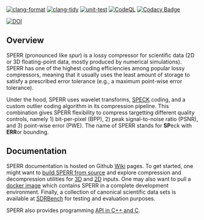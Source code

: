 [![clang-format](https://github.com/NCAR/SPERR/actions/workflows/clang-format.yml/badge.svg)](https://github.com/NCAR/SPERR/actions/workflows/clang-format.yml)
[![clang-tidy](https://github.com/NCAR/SPERR/actions/workflows/clang-tidy.yml/badge.svg)](https://github.com/NCAR/SPERR/actions/workflows/clang-tidy.yml)
[![unit-test](https://github.com/NCAR/SPERR/actions/workflows/unit-test.yml/badge.svg)](https://github.com/NCAR/SPERR/actions/workflows/unit-test.yml)
[![CodeQL](https://github.com/NCAR/SPERR/actions/workflows/codeql-analysis.yml/badge.svg)](https://github.com/NCAR/SPERR/actions/workflows/codeql-analysis.yml)
[![Codacy Badge](https://app.codacy.com/project/badge/Grade/5fb9befd9687440195ca739ec60abc39)](https://www.codacy.com/gh/shaomeng/SPERR/dashboard?utm_source=github.com&amp;utm_medium=referral&amp;utm_content=shaomeng/SPERR&amp;utm_campaign=Badge_Grade)


[![DOI](https://zenodo.org/badge/225491235.svg)](https://zenodo.org/badge/latestdoi/225491235)


## Overview

SPERR (pronounced like *spur*) is a lossy compressor for scientific data (2D or 3D floating-point data, mostly produced by numerical simulations). 
SPERR has one of the highest coding efficiencies among popular lossy compressors, meaning that it usually uses the least amount of storage
to satisfy a prescribed error tolerance (e.g., a maximum point-wise error tolerance).


Under the hood, SPERR uses wavelet transforms, [SPECK](https://ieeexplore.ieee.org/document/1347192) coding, 
and a custom outlier coding algorithm in its compression pipeline. 
This combination gives SPERR flexibility to compress targetting different quality controls, namely 1) bit-per-pixel (BPP), 
2) peak signal-to-noise ratio (PSNR), and 3) point-wise error (PWE).
The name of SPERR stands for **SP**eck with **ERR**or bounding.

## Documentation

SPERR documentation is hosted on Github [Wiki](https://github.com/NCAR/SPERR/wiki) pages. To get started, one might want to
[build SPERR from source](https://github.com/NCAR/SPERR/wiki/Build-SPERR-From-Source) and explore compression and decompression
utilities for [3D](https://github.com/NCAR/SPERR/wiki/CLI:-3D-Compression-and-Decompression-Utilities) and [2D](https://github.com/NCAR/SPERR/wiki/CLI:-2D-Compression-and-Decompression-Utilities) inputs.
One may also want to pull a [docker image](https://hub.docker.com/r/shaomeng/sperr-docker)
which contains SPERR in a complete development environment. 
Finally, a collection of canonical scientific data sets is available at [SDRBench](https://sdrbench.github.io/) for testing and evaluation purposes.

SPERR also provides programming [API in C++ and C](https://github.com/NCAR/SPERR/wiki#sperr-c-api).

